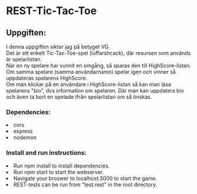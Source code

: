 # REST-Tic-Tac-Toe

## Uppgiften:
I denna uppgiften siktar jag på betyget VG. <br>
Det är ett enkelt Tic-Tac-Toe-spel (luffarshcack), där resursen som används är spelarlistan. <br>
När en ny spelare har vunnit en omgång, så sparas den till HighScore-listan. Om samma spelare (samma användarnamn) spelar igen och vinner så uppdateras spelarens HighScore. <br>
Om man klickar på en användare i HighScore-listan så kan man läsa spelarens "bio", dvs information om spelaren. Där man kan uppdatera bio och även ta bort en spelade ifrån spelarlistan om så önskas.<br>


### Dependencies:
<li> cors
<li> express
<li> nodemon
    
### Install and run instructions: 
<li> Run npm install to install dependencies. 
<li> Run npm start to start the webserver. 
<li> Navigate your broswer to localhost:3000 to start the game. 
<li> REST-tests can be run from "test.rest" in the root directory. 
